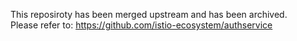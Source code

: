 This reposiroty has been merged upstream and has been archived.  
Please refer to: https://github.com/istio-ecosystem/authservice

